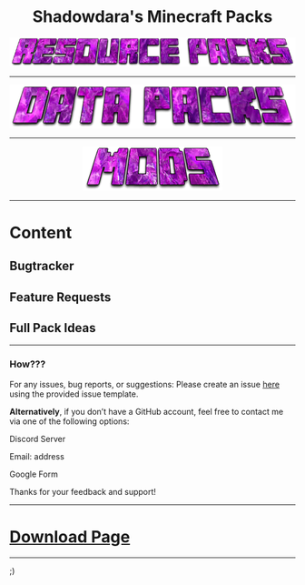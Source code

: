 <div align="center">
<h1>Shadowdara's Minecraft Packs</h1>
<img src="pictures/Resource-Packs.png">
<hr>
<img src="pictures/Data-Packs.png">
<hr>
<img src="pictures/Mods.png">
<hr>
</div>

# Content

## Bugtracker

## Feature Requests

## Full Pack Ideas

---

### How???

For any issues, bug reports, or suggestions:
Please create an issue [here](https://github.com/ShadowDara/d4r-minecraft-packs/issues) using the provided issue template.

**Alternatively**, if you don’t have a GitHub account, feel free to contact me via one of the following options:

Discord Server

Email: address

Google Form


Thanks for your feedback and support!

---

# [Download Page](https://modrinth.com/user/shadowdara)

---

;)
